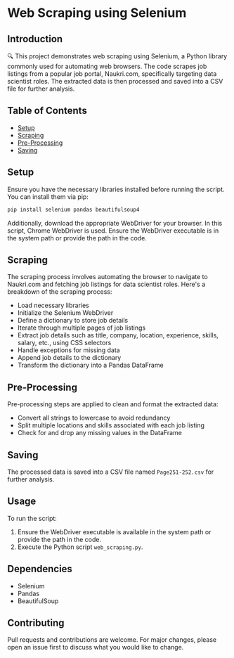 # Web Scraping using Selenium

## Introduction
🔍 This project demonstrates web scraping using Selenium, a Python library commonly used for automating web browsers. The code scrapes job listings from a popular job portal, Naukri.com, specifically targeting data scientist roles. The extracted data is then processed and saved into a CSV file for further analysis.

## Table of Contents
- [Setup](#setup)
- [Scraping](#scraping)
- [Pre-Processing](#pre-processing)
- [Saving](#saving)

## Setup
Ensure you have the necessary libraries installed before running the script. You can install them via pip:

```bash
pip install selenium pandas beautifulsoup4
```

Additionally, download the appropriate WebDriver for your browser. In this script, Chrome WebDriver is used. Ensure the WebDriver executable is in the system path or provide the path in the code.

## Scraping
The scraping process involves automating the browser to navigate to Naukri.com and fetching job listings for data scientist roles. Here's a breakdown of the scraping process:
- Load necessary libraries
- Initialize the Selenium WebDriver
- Define a dictionary to store job details
- Iterate through multiple pages of job listings
- Extract job details such as title, company, location, experience, skills, salary, etc., using CSS selectors
- Handle exceptions for missing data
- Append job details to the dictionary
- Transform the dictionary into a Pandas DataFrame

## Pre-Processing
Pre-processing steps are applied to clean and format the extracted data:
- Convert all strings to lowercase to avoid redundancy
- Split multiple locations and skills associated with each job listing
- Check for and drop any missing values in the DataFrame

## Saving
The processed data is saved into a CSV file named `Page251-252.csv` for further analysis.

## Usage
To run the script:
1. Ensure the WebDriver executable is available in the system path or provide the path in the code.
2. Execute the Python script `web_scraping.py`.

## Dependencies
- Selenium
- Pandas
- BeautifulSoup

## Contributing
Pull requests and contributions are welcome. For major changes, please open an issue first to discuss what you would like to change.

